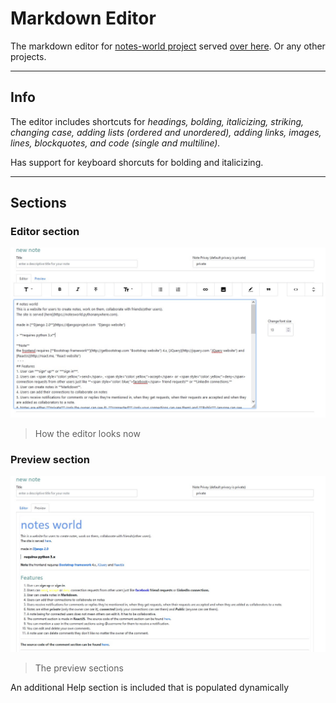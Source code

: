 # Markdown Editor
The markdown editor for [notes-world project](https://github.com/muremwa/notes-world) served [over here](https://notesworld.pythonanywhere.com/notes/new/note/). Or any other projects.

- - -
## Info
The editor includes shortcuts for _headings, bolding, italicizing, striking, changing case, adding lists (ordered and unordered), adding links, images, lines, blockquotes, and code (single and multiline)._


Has support for keyboard shorcuts for bolding and italicizing.


- - -
## Sections

### Editor section
![How the editor looks now](imgs/editor.jpg 'How the editor looks now')
> How the editor looks now

### Preview section
![The preview sections](imgs/preview.jpg 'The preview section')
> The preview sections

An additional Help section is included that is populated dynamically
